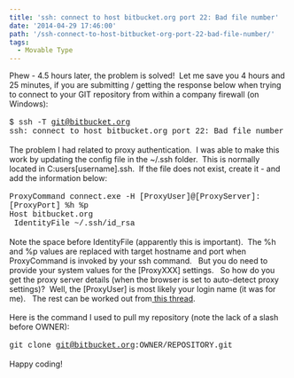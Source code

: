 ```yaml
---
title: 'ssh: connect to host bitbucket.org port 22: Bad file number'
date: '2014-04-29 17:46:00'
path: '/ssh-connect-to-host-bitbucket-org-port-22-bad-file-number/'
tags:
  - Movable Type
---
```


Phew - 4.5 hours later, the problem is solved!&nbsp; Let me save you 4 hours and 25 minutes, if you are submitting / getting the response below when trying to connect to your GIT repository from within a company firewall (on Windows):<br /><br /><span style="font-family: &quot;Courier New&quot;,Courier,monospace;">$ ssh -T git@bitbucket.org</span><br /><span style="font-family: &quot;Courier New&quot;,Courier,monospace;">ssh: connect to host bitbucket.org port 22: Bad file number</span><br /><br />The problem I had related to proxy authentication.&nbsp; I was able to make this work by updating the config file in the ~/.ssh folder.&nbsp; This is normally located in C:users[username].ssh.&nbsp; If the file does not exist, create it - and add the information below:<br /><br /><span style="font-family: &quot;Courier New&quot;,Courier,monospace;">ProxyCommand connect.exe -H [ProxyUser]@[ProxyServer]:[ProxyPort] %h %p<br />Host bitbucket.org<br />&nbsp;IdentityFile ~/.ssh/id_rsa</span><br /><br />Note the space before IdentityFile (apparently this is important).&nbsp; The %h and %p values are replaced with target hostname and port when ProxyCommand is invoked by your ssh command. &nbsp; But you do need to provide your system values for the [ProxyXXX] settings. &nbsp; So how do you get the proxy server details (when the browser is set to auto-detect proxy settings)?&nbsp; Well, the [ProxyUser] is most likely your login name (it was for me). &nbsp; The rest can be worked out from<a href="http://superuser.com/questions/346372/how-do-i-know-what-proxy-server-im-using"> this thread</a>.&nbsp;<br /><br />Here is the command I used to pull my repository (note the lack of a slash before OWNER):<br /><br /><span style="font-family: &quot;Courier New&quot;,Courier,monospace;">git clone git@bitbucket.org:OWNER/REPOSITORY.git</span><br /><br />Happy coding!